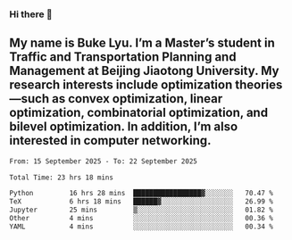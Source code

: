 ### Hi there 👋
## My name is Buke Lyu. I’m a Master’s student in Traffic and Transportation Planning and Management at Beijing Jiaotong University. My research interests include optimization theories—such as convex optimization, linear optimization, combinatorial optimization, and bilevel optimization. In addition, I’m also interested in computer networking.
<!--START_SECTION:waka-->

```txt
From: 15 September 2025 - To: 22 September 2025

Total Time: 23 hrs 18 mins

Python         16 hrs 28 mins  █████████████████▓░░░░░░░   70.47 %
TeX            6 hrs 18 mins   ██████▓░░░░░░░░░░░░░░░░░░   26.99 %
Jupyter        25 mins         ▒░░░░░░░░░░░░░░░░░░░░░░░░   01.82 %
Other          4 mins          ░░░░░░░░░░░░░░░░░░░░░░░░░   00.36 %
YAML           4 mins          ░░░░░░░░░░░░░░░░░░░░░░░░░   00.34 %
```

<!--END_SECTION:waka-->
<!--
**Bookervsky/Bookervsky** is a ✨ _special_ ✨ repository because its `README.md` (this file) appears on your GitHub profile.

Here are some ideas to get you started:

- 🔭 I’m currently working on ...
- 🌱 I’m currently learning ...
- 👯 I’m looking to collaborate on ...
- 🤔 I’m looking for help with ...
- 💬 Ask me about ...
- 📫 How to reach me: ...
- 😄 Pronouns: ...
- ⚡ Fun fact: ...
-->
